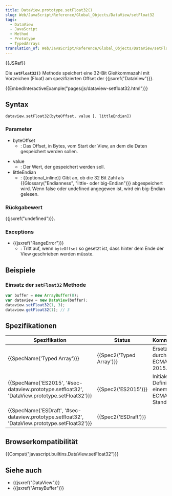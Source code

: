 ```yaml
---
title: DataView.prototype.setFloat32()
slug: Web/JavaScript/Reference/Global_Objects/DataView/setFloat32
tags:
  - DataView
  - JavaScript
  - Method
  - Prototype
  - TypedArrays
translation_of: Web/JavaScript/Reference/Global_Objects/DataView/setFloat32
---
```

{{JSRef}}

Die **`setFloat32()`** Methode speichert eine 32-Bit Gleitkommazahl mit Vorzeichen (Float) am spezifizierten Offset der {{jsxref("DataView")}}.

{{EmbedInteractiveExample("pages/js/dataview-setfloat32.html")}}

## Syntax

    dataview.setFloat32(byteOffset, value [, littleEndian])

### Parameter

- byteOffset
  - : Das Offset, in Bytes, vom Start der View, an dem die Daten gespeichert werden sollen.

<!---->

- value
  - : Der Wert, der gespeichert werden soll.
- littleEndian
  - : {{optional_inline}} Gibt an, ob die 32 Bit Zahl als {{Glossary("Endianness", "little- oder big-Endian")}} abgespeichert wird. Wenn false oder undefined angegewen ist, wird ein big-Endian gelesen.

### Rückgabewert

{{jsxref("undefined")}}.

### Exceptions

- {{jsxref("RangeError")}}
  - : Tritt auf, wenn `byteOffset` so gesetzt ist, dass hinter dem Ende der View geschrieben werden müsste.

## Beispiele

### Einsatz der `setFloat32` Methode

```js
var buffer = new ArrayBuffer(8);
var dataview = new DataView(buffer);
dataview.setFloat32(1, 3);
dataview.getFloat32(1); // 3
```

## Spezifikationen

| Spezifikation                                                                                                                | Status                           | Kommentar                                   |
| ---------------------------------------------------------------------------------------------------------------------------- | -------------------------------- | ------------------------------------------- |
| {{SpecName('Typed Array')}}                                                                                         | {{Spec2('Typed Array')}} | Ersetzt durch ECMAScript 2015.              |
| {{SpecName('ES2015', '#sec-dataview.prototype.setfloat32', 'DataView.prototype.setFloat32')}} | {{Spec2('ES2015')}}         | Initiale Definition in einem ECMA-Standard. |
| {{SpecName('ESDraft', '#sec-dataview.prototype.setfloat32', 'DataView.prototype.setFloat32')}} | {{Spec2('ESDraft')}}     |                                             |

## Browserkompatibilität

{{Compat("javascript.builtins.DataView.setFloat32")}}

## Siehe auch

- {{jsxref("DataView")}}
- {{jsxref("ArrayBuffer")}}
